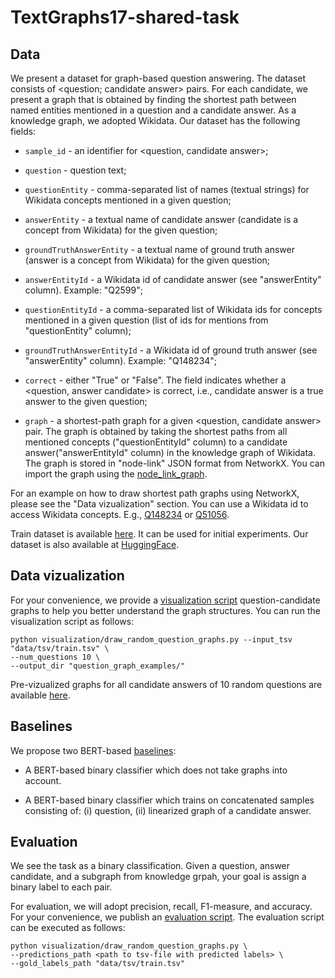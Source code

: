 # TextGraphs17-shared-task


## Data

We present a dataset for graph-based question answering. The dataset consists of <question; candidate answer> pairs. For each candidate, we present a graph that is obtained by finding the shortest path between named entities mentioned in a question and a candidate answer. As a knowledge graph, we adopted Wikidata. Our dataset has the following fields:

* `sample_id` - an identifier for <question, candidate answer>;

* `question` - question text;

* `questionEntity` - comma-separated list of names (textual strings) for Wikidata concepts mentioned in a given question;

* `answerEntity` - a textual name of candidate answer (candidate is a concept from Wikidata) for the given question;

* `groundTruthAnswerEntity` - a textual name of ground truth answer (answer is a concept from Wikidata) for the given question;

* `answerEntityId` - a Wikidata id of candidate answer (see "answerEntity" column). Example: "Q2599";

* `questionEntityId` - a comma-separated list of Wikidata ids for concepts mentioned in a given question (list of ids for mentions from "questionEntity" column);

* `groundTruthAnswerEntityId` - a Wikidata id of ground truth answer (see "answerEntity" column). Example: "Q148234";

* `correct` - either "True" or "False". The field indicates whether a <question, answer candidate> is correct, i.e., candidate answer is a true answer to the given question;

* `graph` - a shortest-path graph for a given <question, candidate answer> pair. The graph is obtained by taking the shortest paths from all mentioned concepts ("questionEntityId" column) to a candidate answer("answerEntityId" column) in the knowledge graph of Wikidata. The graph is stored in "node-link" JSON format from NetworkX. You can import the graph using the [node_link_graph](https://networkx.org/documentation/stable/reference/readwrite/generated/networkx.readwrite.json_graph.node_link_graph.html).


For an example on how to draw shortest path graphs using NetworkX, please see the "Data vizualization" section. You can use a Wikidata id to access  Wikidata concepts. E.g., [Q148234](https://www.wikidata.org/wiki/Q148234) or [Q51056](https://www.wikidata.org/wiki/Q51056).


Train dataset is available [here](https://github.com/uhh-lt/TextGraphs17-shared-task/blob/main/data/tsv/train.tsv). It can be used for initial experiments. Our dataset is also available at [HuggingFace](https://huggingface.co/datasets/s-nlp/TextGraphs17-shared-task-dataset).


## Data vizualization

For your convenience, we provide a [visualization script](https://github.com/uhh-lt/TextGraphs17-shared-task/blob/main/visualization/draw_random_question_graphs.py) question-candidate graphs to help you better understand the graph structures. You can run the visualization script as follows:

```
python visualization/draw_random_question_graphs.py --input_tsv "data/tsv/train.tsv" \
--num_questions 10 \
--output_dir "question_graph_examples/"
```

Pre-vizualized graphs for all candidate answers of 10 random questions are available [here](https://github.com/uhh-lt/TextGraphs17-shared-task/tree/main/question_graph_examples).

## Baselines

We propose two BERT-based [baselines](https://github.com/uhh-lt/TextGraphs17-shared-task/blob/main/baselines/bert_baselines.ipynb):

* A BERT-based binary classifier which does not take graphs into account.

* A BERT-based binary classifier which trains on concatenated samples consisting of: (i) question, (ii) linearized graph of a candidate answer.

## Evaluation

We see the task as a binary classification. Given a question, answer candidate, and a subgraph from knowledge grpah, your goal is assign a binary label to each pair.

For evaluation, we will adopt precision, recall, F1-measure, and accuracy. For your convenience, we publish an [evaluation script](https://github.com/uhh-lt/TextGraphs17-shared-task/blob/main/evaluation/evaluate.py). The evaluation script can be executed as follows:
```
python visualization/draw_random_question_graphs.py \
--predictions_path <path to tsv-file with predicted labels> \
--gold_labels_path "data/tsv/train.tsv"
```



